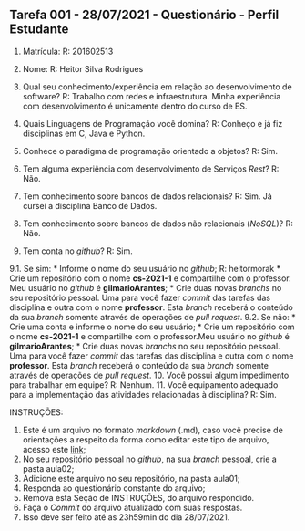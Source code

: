 ## Tarefa 001 - 28/07/2021 - Questionário - Perfil Estudante

1. Matrícula: 
	R: 201602513
	
2. Nome: 
	R: Heitor Silva Rodrigues
3. Qual seu conhecimento/experiência em relação ao desenvolvimento de software? 
	R: Trabalho com redes e infraestrutura. Minha experiência com desenvolvimento é unicamente dentro do curso de ES.
	
4. Quais Linguagens de Programação você domina? 
	R: Conheço e já fiz disciplinas em C, Java e Python.
	
5. Conhece o paradigma de programação orientado a objetos? 
	R: Sim.
	
6. Tem alguma experiência com desenvolvimento de Serviços _Rest_?
	R: Não.
7. Tem conhecimento sobre bancos de dados relacionais?
	R: Sim. Já cursei a disciplina Banco de Dados.
	
8. Tem conhecimento sobre bancos de dados não relacionais (_NoSQL_)?
	R: Não.
9. Tem conta no _github_?
	R: Sim.

  9.1.  Se sim:
      * Informe o nome do seu usuário no _github_; 
	  R: heitormorak
      * Crie um repositório com o nome **cs-2021-1** e compartilhe com o professor. Meu usuário no _github_ é **gilmarioArantes**;
      * Crie duas novas _branchs_ no seu repositório pessoal. Uma para você fazer _commit_ das tarefas das disciplina e outra com o nome **professor**. Esta _branch_ receberá o conteúdo da sua _branch_ somente através de operações de _pull request_.
      9.2.  Se não:
      *  Crie uma conta e informe o nome do seu usuário;
      *  Crie um repositório com o nome **cs-2021-1** e compartilhe com o professor.Meu usuário no _github_ é **gilmarioArantes**;
      * Crie duas novas _branchs_ no seu repositório pessoal. Uma para você fazer _commit_ das tarefas das disciplina e outra com o nome **professor**. Esta _branch_ receberá o conteúdo da sua _branch_ somente através de operações de _pull request_.
10. Você possui algum impedimento para trabalhar em equipe?
	R: Nenhum.
11. Você equipamento adequado para a implementação das atividades relacionadas à disciplina?
	R: Sim.

INSTRUÇÕES:
1. Este é um arquivo no formato _markdown_ (.md), caso você precise de orientações a respeito da forma como editar este tipo de arquivo, acesso este [link](https://guides.github.com/features/mastering-markdown/);
2. No seu repositório pessoal no _github_, na sua _branch_ pessoal, crie a pasta aula02;
3. Adicione este arquivo no seu repositório, na pasta aula01;
4. Responda ao questionário constante do arquivo;
5. Remova esta Seção de INSTRUÇÕES, do arquivo respondido.
6. Faça o _Commit_ do arquivo atualizado com suas respostas.
7. Isso deve ser feito até as 23h59min do dia 28/07/2021.